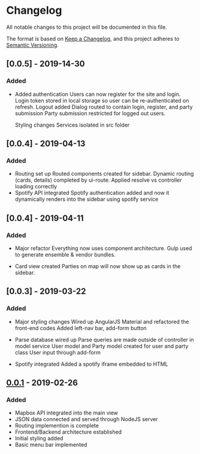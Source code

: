 # Changelog
All notable changes to this project will be documented in this file.

The format is based on [Keep a Changelog](https://keepachangelog.com/en/1.0.0/),
and this project adheres to [Semantic Versioning](https://semver.org/spec/v2.0.0.html).
## [0.0.5] - 2019-14-30
### Added
- Added authentication
    Users can now register for the site and login.
    Login token stored in local storage so user can be re-authenticated on refresh.
    Logout added
    Dialog routed to contain login, register, and party submission
    Party submission restricted for logged out users.

    Styling changes
    Services isolated in src folder    

## [0.0.4] - 2019-04-13
### Added
- Routing set up
    Routed components created for sidebar. Dynamic routing (cards, details) completed by ui-route.
    Applied resolve vs controller loading correctly
- Spotify API integrated
    Spotify authentication added and now it dynamically renders into the sidebar using spotify service

## [0.0.4] - 2019-04-11
### Added
- Major refactor
    Everything now uses component architecture.
    Gulp used to generate ensemble & vendor bundles.

- Card view created
    Parties on map will now show up as cards in the sidebar.

## [0.0.3] - 2019-03-22
### Added
- Major styling changes
Wired up AngularJS Material and refactored the front-end codes
Added left-nav bar, add-form button

- Parse database wired up
Parse queries are made outside of controller in
model service
User model and Party model created for user and party class
User input through add-form

- Spotify integrated
Added a spotify iframe embedded to HTML

## [0.0.1] - 2019-02-26
### Added
- Mapbox API integrated into the main view
- JSON data connected and served through NodeJS server
- Routing implemention is complete
- Frontend/Backend architecture established
- Initial styling added
- Basic menu bar implemented

[0.0.1]: https://github.com/Viice/Ensemble/v1.0.0
